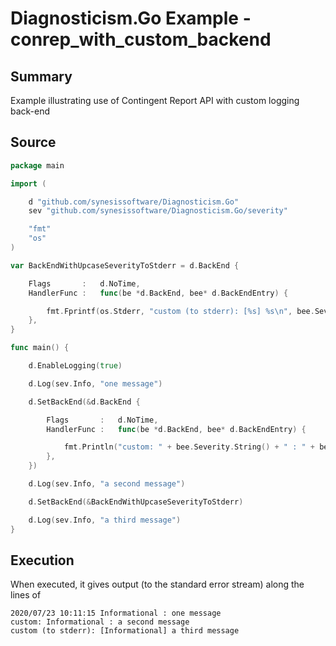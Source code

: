 # Diagnosticism.Go Example - **conrep_with_custom_backend**

## Summary

Example illustrating use of Contingent Report API with custom logging back-end

## Source

``` Go
package main

import (

	d "github.com/synesissoftware/Diagnosticism.Go"
	sev "github.com/synesissoftware/Diagnosticism.Go/severity"

	"fmt"
	"os"
)

var BackEndWithUpcaseSeverityToStderr = d.BackEnd {

	Flags		:	d.NoTime,
	HandlerFunc	:	func(be *d.BackEnd, bee* d.BackEndEntry) {

		fmt.Fprintf(os.Stderr, "custom (to stderr): [%s] %s\n", bee.Severity, bee.Message)
	},
}

func main() {

	d.EnableLogging(true)

	d.Log(sev.Info, "one message")

	d.SetBackEnd(&d.BackEnd {

		Flags		:	d.NoTime,
		HandlerFunc	:	func(be *d.BackEnd, bee* d.BackEndEntry) {

			fmt.Println("custom: " + bee.Severity.String() + " : " + bee.Message)
		},
	})

	d.Log(sev.Info, "a second message")

	d.SetBackEnd(&BackEndWithUpcaseSeverityToStderr)

	d.Log(sev.Info, "a third message")
}

```

## Execution

When executed, it gives output (to the standard error stream) along the lines of

```
2020/07/23 10:11:15 Informational : one message
custom: Informational : a second message
custom (to stderr): [Informational] a third message
```


